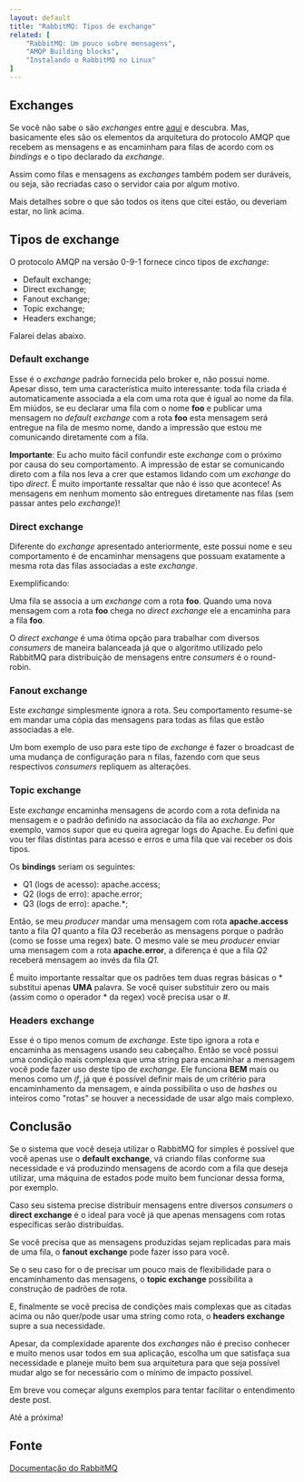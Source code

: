 ```yaml
---
layout: default
title: "RabbitMQ: Tipos de exchange"
related: [
    "RabbitMQ: Um pouco sobre mensagens",
    "AMQP Building blocks",
    "Instalando o RabbitMQ no Linux"
]
---
```


## Exchanges ##

Se você não sabe o são *exchanges* entre [aqui](/2013/10/29/AMQP-building-blocks.html) e descubra. Mas, basicamente eles são os elementos da arquitetura do protocolo AMQP que recebem as mensagens e as encaminham para filas de acordo com os *bindings* e o tipo declarado da *exchange*.

Assim como filas e mensagens as *exchanges* também podem ser duráveis, ou seja, são recriadas caso o servidor caia por algum motivo.

Mais detalhes sobre o que são todos os itens que citei estão, ou deveriam estar, no link acima.

## Tipos de exchange ##

O protocolo AMQP na versão 0-9-1 fornece cinco tipos de *exchange*:

* Default exchange;
* Direct exchange;
* Fanout exchange;
* Topic exchange;
* Headers exchange;

Falarei delas abaixo.

### Default exchange ###

Esse é o *exchange* padrão fornecida pelo broker e, não possui nome. Apesar disso, tem uma característica muito interessante: toda fila criada é automaticamente associada a ela com uma rota que é igual ao nome da fila. Em miúdos, se eu declarar uma fila com o nome **foo** e publicar uma mensagem no *default exchange* com a rota **foo** esta mensagem será entregue na fila de mesmo nome, dando a impressão que estou me comunicando diretamente com a fila.

**Importante**: Eu acho muito fácil confundir este *exchange* com o próximo por causa do seu comportamento. A impressão de estar se comunicando direto com a fila nos leva a crer que estamos lidando com um *exchange* do tipo *direct*. É muito importante ressaltar que não é isso que acontece! As mensagens em nenhum momento são entregues diretamente nas filas (sem passar antes pelo *exchange*)!

### Direct exchange ###

Diferente do *exchange* apresentado anteriormente, este possui nome e seu comportamento é de encaminhar mensagens que possuam exatamente a mesma rota das filas associadas a este *exchange*.

Exemplificando:

Uma fila se associa a um *exchange* com a rota **foo**. Quando uma nova mensagem com a rota **foo** chega no *direct exchange* ele a encaminha para a fila **foo**.

O *direct exchange* é uma ótima opção para trabalhar com diversos *consumers* de maneira balanceada já que o algoritmo utilizado pelo RabbitMQ para distribuição de mensagens entre *consumers* é o round-robin.

### Fanout exchange ###

Este *exchange* simplesmente ignora a rota. Seu comportamento resume-se em mandar uma cópia das mensagens para todas as filas que estão associadas a ele. 

Um bom exemplo de uso para este tipo de *exchange* é fazer o broadcast de uma mudança de configuração para n filas, fazendo com que seus respectivos *consumers* repliquem as alterações.

### Topic exchange ###

Este *exchange* encaminha mensagens de acordo com a rota definida na mensagem e o padrão definido na associacão da fila ao *exchange*. Por exemplo, vamos supor que eu queira agregar logs do Apache. Eu defini que vou ter filas distintas para acesso e erros e uma fila que vai receber os dois tipos.

Os **bindings** seriam os seguintes:

* Q1 (logs de acesso): apache.access;
* Q2 (logs de erro): apache.error;
* Q3 (logs de erro): apache.\*;

Então, se meu *producer* mandar uma mensagem com rota **apache.access** tanto a fila *Q1* quanto a fila *Q3* receberão as mensagens porque o padrão (como se fosse uma regex) bate. O mesmo vale se meu *producer* enviar uma mensagem com a rota **apache.error**, a diferença é que a fila *Q2* receberá mensagem ao invés da fila *Q1*.

É muito importante ressaltar que os padrões tem duas regras básicas o \* substitui apenas **UMA** palavra. Se você quiser substituir zero ou mais (assim como o operador \* da regex) você precisa usar o \#.

### Headers exchange ###

Esse é o tipo menos comum de *exchange*. Este tipo ignora a rota e encaminha as mensagens usando seu cabeçalho. Então se você possui uma condição mais complexa que uma string para encaminhar a mensagem você pode fazer uso deste tipo de *exchange*. Ele funciona **BEM** mais ou menos como um *if*, já que é possível definir mais de um critério para encaminhamento da mensagem, e ainda possibilita o uso de *hashes* ou inteiros como "rotas" se houver a necessidade de usar algo mais complexo.

## Conclusão ##

Se o sistema que você deseja utilizar o RabbitMQ for simples é possível que você apenas use o **default exchange**, vá criando filas conforme sua necessidade e vá produzindo mensagens de acordo com a fila que deseja utilizar, uma máquina de estados pode muito bem funcionar dessa forma, por exemplo.

Caso seu sistema precise distribuir mensagens entre diversos *consumers* o **direct exchange** é o ideal para você já que apenas mensagens com rotas específicas serão distribuídas.

Se você precisa que as mensagens produzidas sejam replicadas para mais de uma fila, o **fanout exchange** pode fazer isso para você.

Se o seu caso for o de precisar um pouco mais de flexibilidade para o encaminhamento das mensagens, o **topic exchange** possibilita a construção de padrões de rota.

E, finalmente se você precisa de condições mais complexas que as citadas acima ou não quer/pode usar uma string como rota, o **headers exchange** supre a sua necessidade.

Apesar, da complexidade aparente dos *exchanges* não é preciso conhecer e muito menos usar todos em sua aplicação, escolha um que satisfaça sua necessidade e planeje muito bem sua arquitetura para que seja possível mudar algo se for necessário com o mínimo de impacto possível.

Em breve vou começar alguns exemplos para tentar facilitar o entendimento deste post.

Até a próxima!

## Fonte ##

[Documentação do RabbitMQ](http://www.rabbitmq.com/tutorials/amqp-concepts.html)

